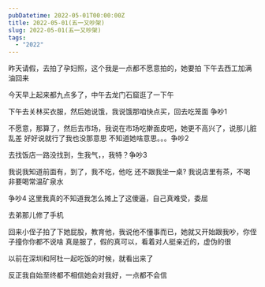 ```yaml
---
pubDatetime: 2022-05-01T00:00:00Z
title: 2022-05-01(五一又吵架)
slug: 2022-05-01(五一又吵架)
tags:
  - "2022"
---
```


昨天请假，去拍了孕妇照，这个我是一点都不愿意拍的，她要拍
下午去西工加满油回来

今天早上起来都九点多了，中午去龙门石窟逛了一下午

下午去关林买衣服，然后她说饿，我说饿那咱快点买，回去吃笼面 争吵1

不愿意，那算了，然后去市场，我说在市场吃擀面皮吧，她更不高兴了，说那儿脏乱差 好好说就行了我也没那意思 不知道她啥意思。。。争吵2

去找饭店一路没找到，生我气，，我特？争吵3

我说我知道前面有，到了，我不吃，他吃 还不跟我坐一桌? 我说店里有茶，不喝 非要喝常温矿泉水

争吵4 这里我真的不知道我怎么摊上了这傻逼，自己真难受，委屈

去弟那儿修了手机

回来小侄子拍了下她屁股，教育他，我说他不懂事而已，她就又开始跟我吵，你侄子撞你你都不说啥
真是服了，假的真可以，看着对人挺亲近的，虚伪的很

以前在深圳和阿杜一起吃饭的时候，就看出来了

反正我自始至终都不相信她会对我好，一点都不会信
